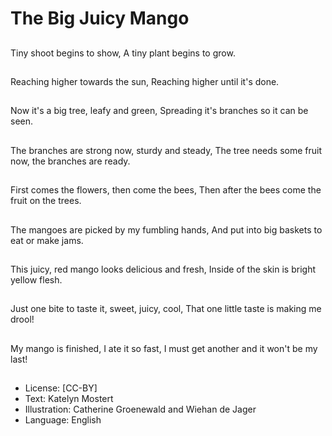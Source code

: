 # The Big Juicy Mango

##
Tiny shoot begins to
show, A tiny plant
begins to grow.

##
Reaching higher
towards the sun,
Reaching higher until
it's done.

##
Now it's a big tree, leafy
and green, Spreading
it's branches so it can
be seen.

##
The branches are
strong now, sturdy and
steady, The tree needs
some fruit now, the
branches are ready.

##
First comes the flowers,
then come the bees,
Then after the bees
come the fruit on the
trees.

##
The mangoes are
picked by my fumbling
hands, And put into big
baskets to eat or make
jams.

##
This juicy, red mango
looks delicious and
fresh, Inside of the skin
is bright yellow flesh.

##
Just one bite to taste it,
sweet, juicy, cool, That
one little taste is
making me drool!

##
My mango is finished, I
ate it so fast, I must get
another and it won't be
my last!

##
* License: [CC-BY]
* Text: Katelyn Mostert
* Illustration: Catherine Groenewald and Wiehan de Jager
* Language: English
